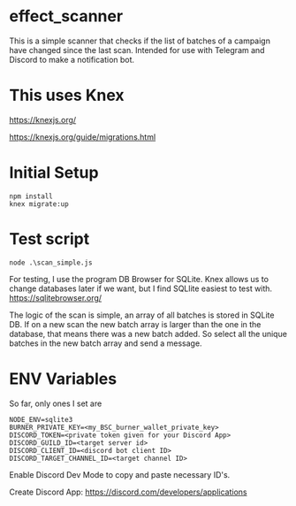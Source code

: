 # effect_scanner
This is a simple scanner that checks if the list of batches of a campaign have changed since the last scan. Intended for use with Telegram and Discord to make a notification bot.

# This uses Knex
https://knexjs.org/

https://knexjs.org/guide/migrations.html

# Initial Setup
```
npm install
knex migrate:up
```
# Test script
```
node .\scan_simple.js
```
For testing, I use the program DB Browser for SQLite. Knex allows us to change databases later if we want, but I find SQLlite easiest to test with.
https://sqlitebrowser.org/

The logic of the scan is simple, an array of all batches is stored in SQLite DB. If on a new scan the new batch array is larger than the one in the database, that means there was a new batch added. So select all the unique batches in the new batch array and send a message. 

# ENV Variables

So far, only ones I set are
```
NODE_ENV=sqlite3
BURNER_PRIVATE_KEY=<my_BSC_burner_wallet_private_key>
DISCORD_TOKEN=<private token given for your Discord App>
DISCORD_GUILD_ID=<target server id>
DISCORD_CLIENT_ID=<discord bot client ID>
DISCORD_TARGET_CHANNEL_ID=<target channel ID>
```
Enable Discord Dev Mode to copy and paste necessary ID's.

Create Discord App: https://discord.com/developers/applications
